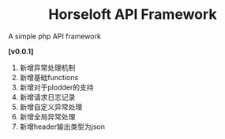 # <center>Horseloft API Framework</center>

A simple php API framework

**[v0.0.1]**
1. 新增异常处理机制
2. 新增基础functions
3. 新增对于plodder的支持
4. 新增请求日志记录
5. 新增自定义异常处理
6. 新增全局异常处理
7. 新增header输出类型为json
